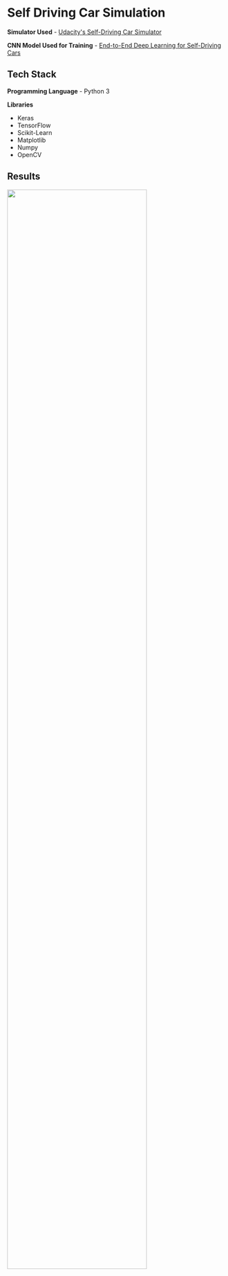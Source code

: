 # Self Driving Car Simulation 

**Simulator Used** - [Udacity's Self-Driving Car Simulator](https://github.com/udacity/self-driving-car-sim)

**CNN Model Used for Training** - [End-to-End Deep Learning for Self-Driving Cars](https://www.google.com/url?sa=t&rct=j&q=&esrc=s&source=web&cd=&cad=rja&uact=8&ved=2ahUKEwixxJmwhK_0AhVIS2wGHWNdCZMQFnoECAIQAQ&url=https%3A%2F%2Farxiv.org%2Fabs%2F1604.07316&usg=AOvVaw3oMtbM1FHRhhwQD-n3nlCN)

## Tech Stack

**Programming Language** - Python 3

**Libraries** 
- Keras
- TensorFlow
- Scikit-Learn
- Matplotlib
- Numpy
- OpenCV

## Results
<img src="results.gif" width="80%">
